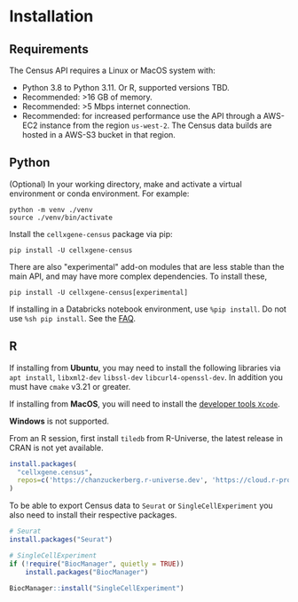 # Installation

## Requirements

The Census API requires a Linux or MacOS system with:

- Python 3.8 to Python 3.11. Or R, supported versions TBD.
- Recommended: >16 GB of memory.
- Recommended: >5 Mbps internet connection.
- Recommended: for increased performance use the API through a AWS-EC2 instance from the region `us-west-2`. The Census data builds are hosted in a AWS-S3 bucket in that region.

## Python

(Optional) In your working directory, make and activate a virtual environment or conda environment. For example:

```shell
python -m venv ./venv
source ./venv/bin/activate
```

Install the `cellxgene-census` package via pip:

```shell
pip install -U cellxgene-census
```

There are also "experimental" add-on modules that are less stable than the main API, and may have more complex dependencies. To install these,

```shell
pip install -U cellxgene-census[experimental]
```

If installing in a Databricks notebook environment, use `%pip install`. Do not use `%sh pip install`. See the [FAQ](cellxgene_census_docsite_FAQ.md#why-do-i-get-an-error-when-running-import-cellxgene-census-on-databricks).

## R

If installing from **Ubuntu**, you may need to install the following libraries via `apt install`,  `libxml2-dev` `libssl-dev` `libcurl4-openssl-dev`. In addition you must have `cmake` v3.21 or greater.

If installing from **MacOS**, you will need to install the [developer tools `Xcode`](https://apps.apple.com/us/app/xcode/id497799835?mt=12).

**Windows** is not supported.

From an R session, first install `tiledb` from R-Universe, the latest release in CRAN is not yet available.

```r
install.packages(
  "cellxgene.census",
  repos=c('https://chanzuckerberg.r-universe.dev', 'https://cloud.r-project.org')
)
```

To be able to export Census data to `Seurat` or `SingleCellExperiment` you also need to install their respective packages.

```r
# Seurat
install.packages("Seurat")

# SingleCellExperiment
if (!require("BiocManager", quietly = TRUE))
    install.packages("BiocManager")

BiocManager::install("SingleCellExperiment")
```
